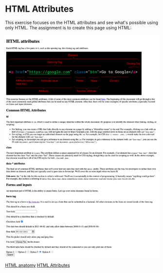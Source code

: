 # HTML Attributes

This exercise focuses on the HTML attributes and see what's possible using only HTML. The assignment is to create this page using HTML:

![Screenshot](./screenshot.png)

[HTML anatomy](./anatomy-of-an-html-tag.png)
[HTML Attributes](https://developer.mozilla.org/en-US/docs/Web/HTML/Attributes)

